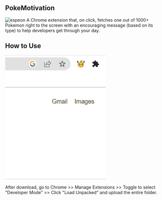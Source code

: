 ## PokeMotivation

![espeon](./pokemotivation-espeon.png)
A Chrome extension that, on click, fetches one out of 1000+ Pokemon right to the screen with an encouraging message (based on its type) to help developers get through your day.

## How to Use

![pokemotivation](./pokemotivation.gif)

After download, go to Chrome >> Manage Extensions >> Toggle to select "Developer Mode" >> Click "Load Unpacked" and upload the entire folder. 
